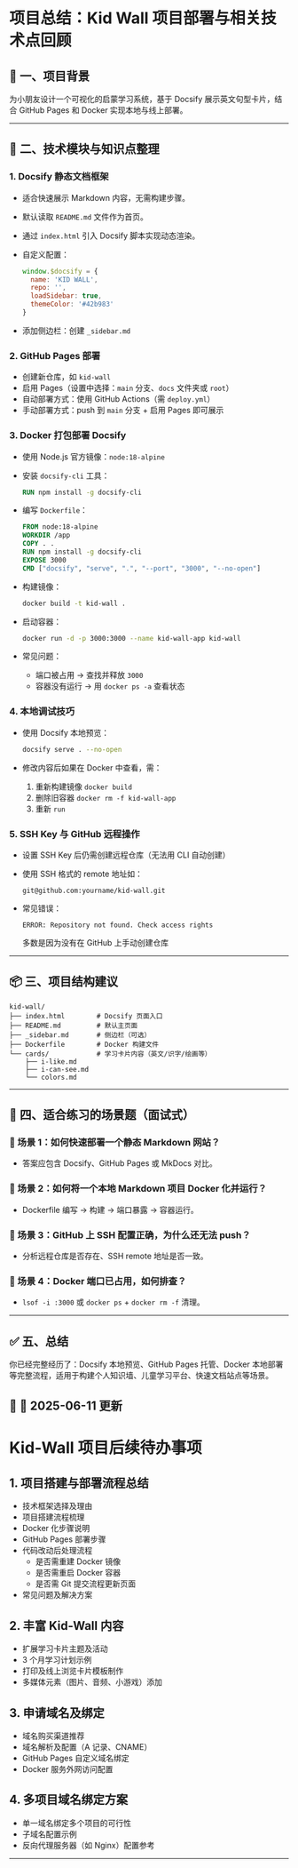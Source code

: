 # 项目总结：Kid Wall 项目部署与相关技术点回顾

## 📌 一、项目背景

为小朋友设计一个可视化的启蒙学习系统，基于 Docsify 展示英文句型卡片，结合 GitHub Pages 和 Docker 实现本地与线上部署。

---

## 🧱 二、技术模块与知识点整理

### 1. Docsify 静态文档框架

* 适合快速展示 Markdown 内容，无需构建步骤。
* 默认读取 `README.md` 文件作为首页。
* 通过 `index.html` 引入 Docsify 脚本实现动态渲染。
* 自定义配置：

  ```js
  window.$docsify = {
    name: 'KID WALL',
    repo: '',
    loadSidebar: true,
    themeColor: '#42b983'
  }
  ```
* 添加侧边栏：创建 `_sidebar.md`

### 2. GitHub Pages 部署

* 创建新仓库，如 `kid-wall`
* 启用 Pages（设置中选择：`main` 分支、`docs` 文件夹或 `root`）
* 自动部署方式：使用 GitHub Actions（需 `deploy.yml`）
* 手动部署方式：push 到 `main` 分支 + 启用 Pages 即可展示

### 3. Docker 打包部署 Docsify

* 使用 Node.js 官方镜像：`node:18-alpine`
* 安装 `docsify-cli` 工具：

  ```dockerfile
  RUN npm install -g docsify-cli
  ```
* 编写 `Dockerfile`：

  ```dockerfile
  FROM node:18-alpine
  WORKDIR /app
  COPY . .
  RUN npm install -g docsify-cli
  EXPOSE 3000
  CMD ["docsify", "serve", ".", "--port", "3000", "--no-open"]
  ```
* 构建镜像：

  ```bash
  docker build -t kid-wall .
  ```
* 启动容器：

  ```bash
  docker run -d -p 3000:3000 --name kid-wall-app kid-wall
  ```
* 常见问题：

  * 端口被占用 → 查找并释放 `3000`
  * 容器没有运行 → 用 `docker ps -a` 查看状态

### 4. 本地调试技巧

* 使用 Docsify 本地预览：

  ```bash
  docsify serve . --no-open
  ```
* 修改内容后如果在 Docker 中查看，需：

  1. 重新构建镜像 `docker build`
  2. 删除旧容器 `docker rm -f kid-wall-app`
  3. 重新 `run`

### 5. SSH Key 与 GitHub 远程操作

* 设置 SSH Key 后仍需创建远程仓库（无法用 CLI 自动创建）
* 使用 SSH 格式的 remote 地址如：

  ```
  git@github.com:yourname/kid-wall.git
  ```
* 常见错误：

  ```
  ERROR: Repository not found. Check access rights
  ```

  多数是因为没有在 GitHub 上手动创建仓库

---

## 📦 三、项目结构建议

```
kid-wall/
├── index.html        # Docsify 页面入口
├── README.md         # 默认主页面
├── _sidebar.md       # 侧边栏（可选）
├── Dockerfile        # Docker 构建文件
└── cards/            # 学习卡片内容（英文/识字/绘画等）
    ├── i-like.md
    ├── i-can-see.md
    └── colors.md
```

---

## 🎯 四、适合练习的场景题（面试式）

### 🧩 场景 1：如何快速部署一个静态 Markdown 网站？

* 答案应包含 Docsify、GitHub Pages 或 MkDocs 对比。

### 🧩 场景 2：如何将一个本地 Markdown 项目 Docker 化并运行？

* Dockerfile 编写 → 构建 → 端口暴露 → 容器运行。

### 🧩 场景 3：GitHub 上 SSH 配置正确，为什么还无法 push？

* 分析远程仓库是否存在、SSH remote 地址是否一致。

### 🧩 场景 4：Docker 端口已占用，如何排查？

* `lsof -i :3000` 或 `docker ps` + `docker rm -f` 清理。

---

## ✅ 五、总结

你已经完整经历了：Docsify 本地预览、GitHub Pages 托管、Docker 本地部署等完整流程，适用于构建个人知识墙、儿童学习平台、快速文档站点等场景。


## 📌 📘 2025-06-11 更新
# Kid-Wall 项目后续待办事项

## 1. 项目搭建与部署流程总结

- 技术框架选择及理由
- 项目搭建流程梳理
- Docker 化步骤说明
- GitHub Pages 部署步骤
- 代码改动后处理流程
  - 是否需重建 Docker 镜像
  - 是否需重启 Docker 容器
  - 是否需 Git 提交流程更新页面
- 常见问题及解决方案

## 2. 丰富 Kid-Wall 内容

- 扩展学习卡片主题及活动
- 3 个月学习计划示例
- 打印及线上浏览卡片模板制作
- 多媒体元素（图片、音频、小游戏）添加

## 3. 申请域名及绑定

- 域名购买渠道推荐
- 域名解析及配置（A 记录、CNAME）
- GitHub Pages 自定义域名绑定
- Docker 服务外网访问配置

## 4. 多项目域名绑定方案

- 单一域名绑定多个项目的可行性
- 子域名配置示例
- 反向代理服务器（如 Nginx）配置参考

---


